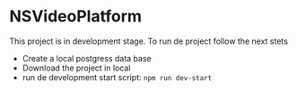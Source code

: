 # NSVideoPlatform

This project is in development stage.
To run de project follow the next stets
* Create a local postgress data base
* Download the project in local
* run de development start script: `npm run dev-start`